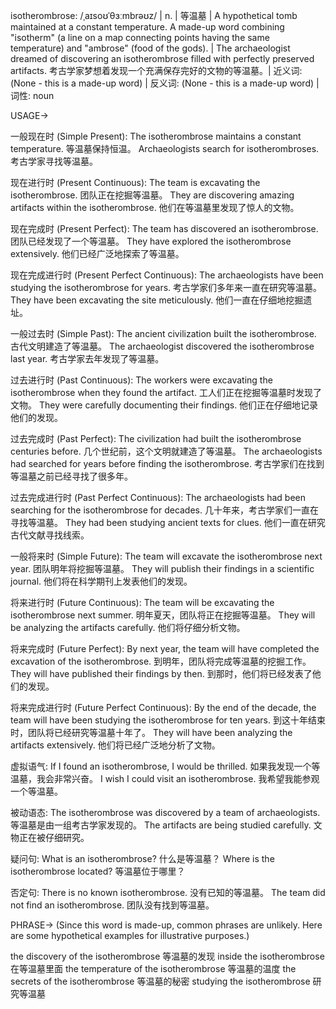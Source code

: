 isotherombrose: /ˌaɪsoʊˈθɜːmbrəʊz/ | n. | 等温墓 | A hypothetical tomb maintained at a constant temperature.  A made-up word combining "isotherm" (a line on a map connecting points having the same temperature) and "ambrose" (food of the gods). |  The archaeologist dreamed of discovering an isotherombrose filled with perfectly preserved artifacts. 考古学家梦想着发现一个充满保存完好的文物的等温墓。| 近义词: (None - this is a made-up word) | 反义词: (None - this is a made-up word) | 词性: noun


USAGE->

一般现在时 (Simple Present):
The isotherombrose maintains a constant temperature. 等温墓保持恒温。
Archaeologists search for isotherombroses. 考古学家寻找等温墓。

现在进行时 (Present Continuous):
The team is excavating the isotherombrose. 团队正在挖掘等温墓。
They are discovering amazing artifacts within the isotherombrose. 他们在等温墓里发现了惊人的文物。

现在完成时 (Present Perfect):
The team has discovered an isotherombrose. 团队已经发现了一个等温墓。
They have explored the isotherombrose extensively.  他们已经广泛地探索了等温墓。

现在完成进行时 (Present Perfect Continuous):
The archaeologists have been studying the isotherombrose for years. 考古学家们多年来一直在研究等温墓。
They have been excavating the site meticulously. 他们一直在仔细地挖掘遗址。

一般过去时 (Simple Past):
The ancient civilization built the isotherombrose. 古代文明建造了等温墓。
The archaeologist discovered the isotherombrose last year. 考古学家去年发现了等温墓。

过去进行时 (Past Continuous):
The workers were excavating the isotherombrose when they found the artifact. 工人们正在挖掘等温墓时发现了文物。
They were carefully documenting their findings. 他们正在仔细地记录他们的发现。

过去完成时 (Past Perfect):
The civilization had built the isotherombrose centuries before.  几个世纪前，这个文明就建造了等温墓。
The archaeologists had searched for years before finding the isotherombrose. 考古学家们在找到等温墓之前已经寻找了很多年。

过去完成进行时 (Past Perfect Continuous):
The archaeologists had been searching for the isotherombrose for decades.  几十年来，考古学家们一直在寻找等温墓。
They had been studying ancient texts for clues. 他们一直在研究古代文献寻找线索。


一般将来时 (Simple Future):
The team will excavate the isotherombrose next year. 团队明年将挖掘等温墓。
They will publish their findings in a scientific journal. 他们将在科学期刊上发表他们的发现。

将来进行时 (Future Continuous):
The team will be excavating the isotherombrose next summer.  明年夏天，团队将正在挖掘等温墓。
They will be analyzing the artifacts carefully. 他们将仔细分析文物。

将来完成时 (Future Perfect):
By next year, the team will have completed the excavation of the isotherombrose. 到明年，团队将完成等温墓的挖掘工作。
They will have published their findings by then. 到那时，他们将已经发表了他们的发现。


将来完成进行时 (Future Perfect Continuous):
By the end of the decade, the team will have been studying the isotherombrose for ten years. 到这十年结束时，团队将已经研究等温墓十年了。
They will have been analyzing the artifacts extensively. 他们将已经广泛地分析了文物。


虚拟语气:
If I found an isotherombrose, I would be thrilled. 如果我发现一个等温墓，我会非常兴奋。
I wish I could visit an isotherombrose. 我希望我能参观一个等温墓。


被动语态:
The isotherombrose was discovered by a team of archaeologists. 等温墓是由一组考古学家发现的。
The artifacts are being studied carefully. 文物正在被仔细研究。


疑问句:
What is an isotherombrose? 什么是等温墓？
Where is the isotherombrose located? 等温墓位于哪里？


否定句:
There is no known isotherombrose. 没有已知的等温墓。
The team did not find an isotherombrose. 团队没有找到等温墓。


PHRASE-> (Since this word is made-up, common phrases are unlikely.  Here are some hypothetical examples for illustrative purposes.)

the discovery of the isotherombrose 等温墓的发现
inside the isotherombrose 在等温墓里面
the temperature of the isotherombrose 等温墓的温度
the secrets of the isotherombrose 等温墓的秘密
studying the isotherombrose 研究等温墓
